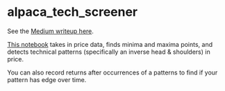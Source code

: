 # alpaca_tech_screener

See the [Medium writeup here](https://medium.com/automation-generation/algorithmically-detecting-and-trading-technical-chart-patterns-with-python-c577b3a396ed).

[This notebook](https://github.com/samchaaa/alpaca_tech_screener/blob/master/tech_screener_notebook.ipynb) takes in price data, finds minima and maxima points, and detects technical patterns (specifically an inverse head & shoulders) in price.

You can also record returns after occurrences of a patterns to find if your pattern has edge over time.

